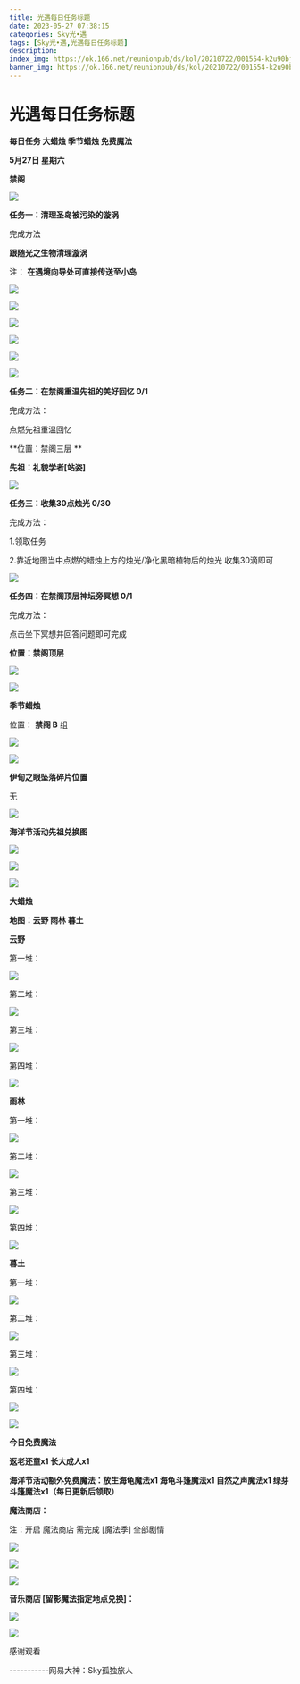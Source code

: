 ```yaml
---
title: 光遇每日任务标题
date: 2023-05-27 07:38:15
categories: Sky光•遇
tags: [Sky光•遇,光遇每日任务标题]
description: 
index_img: https://ok.166.net/reunionpub/ds/kol/20210722/001554-k2u90bj7ay.png?imageView&thumbnail=600x0&type=jpg
banner_img: https://ok.166.net/reunionpub/ds/kol/20210722/001554-k2u90bj7ay.png?imageView&thumbnail=600x0&type=jpg
---
```

# 光遇每日任务标题
**每日任务 大蜡烛 季节蜡烛 免费魔法**

 **5月27日 星期六**

 **禁阁**

![](https://img.166.net/reunionpub/ds/kol/20230527/001034-lcztnrgd2p.jpg)

 **任务一：清理圣岛被污染的漩涡**

完成方法

 **跟随光之生物清理漩涡**

注： **在遇境向导处可直接传送至小岛**

![](https://img.166.net/reunionpub/ds/kol/20230526/234104-a1bpndmw09.jpg)

![](https://img.166.net/reunionpub/ds/kol/20230526/234121-hj4or5g6sm.jpg)

![](https://img.166.net/reunionpub/ds/kol/20230526/234136-jhayvbe84q.jpg)

![](https://img.166.net/reunionpub/ds/kol/20230526/234146-7qaku14lbo.jpg)

![](https://img.166.net/reunionpub/ds/kol/20230526/234156-j2onsg8tyq.jpg)

![](https://img.166.net/reunionpub/ds/kol/20230526/234219-e04j39abcr.jpg)

 **任务二：在禁阁重温先祖的美好回忆 0/1**

完成方法：

点燃先祖重温回忆

 **位置：禁阁三层  **

 **先祖：礼貌学者[站姿]**

![](https://img.166.net/reunionpub/ds/kol/20230527/000129-pnu1q0rgoa.jpeg)

 **任务三：收集30点烛光 0/30**

完成方法：

1.领取任务

2.靠近地图当中点燃的蜡烛上方的烛光/净化黑暗植物后的烛光 收集30滴即可

![](https://img.166.net/reunionpub/ds/kol/20230527/000144-a4w31g5yb8.jpg)

 **任务四：在禁阁顶层神坛旁冥想 0/1**

完成方法：

点击坐下冥想并回答问题即可完成

 **位置：禁阁顶层**

![](https://img.166.net/reunionpub/ds/kol/20230527/000201-8wjr6co7es.jpg)

![](https://img.166.net/reunionpub/ds/kol/20230502/053253-tkp31d0r2j.png)

 **季节蜡烛**

位置： **禁阁 B** 组

![](https://img.166.net/reunionpub/ds/kol/20230526/234316-6wszvotaje.png)

![](https://img.166.net/reunionpub/ds/kol/20230501/003537-boqnslm12s.png)

 **伊甸之眼坠落碎片位置**

无

![](https://img.166.net/reunionpub/ds/kol/20230501/003537-boqnslm12s.png)

 **海洋节活动先祖兑换图**

![](https://img.166.net/reunionpub/ds/kol/20230520/040300-zap2jkovds.jpg)

![](https://img.166.net/reunionpub/ds/kol/20230520/040310-ofs4cbrjhq.jpg)

![](https://img.166.net/reunionpub/ds/kol/20230501/003537-boqnslm12s.png)

 **大蜡烛**

 **地图：云野 雨林 暮土**

 **云野**

第一堆：

![](https://img.166.net/reunionpub/ds/kol/20230526/234510-wrvp1679s8.jpeg)

第二堆：

![](https://img.166.net/reunionpub/ds/kol/20230526/234517-vypum3c1hw.jpeg)

第三堆：

![](https://img.166.net/reunionpub/ds/kol/20230526/234525-sp07k2elz3.jpeg)

第四堆：

![](https://img.166.net/reunionpub/ds/kol/20230526/234532-1lpd08ia4n.jpeg)

 **雨林**

第一堆：

![](https://img.166.net/reunionpub/ds/kol/20230525/224316-8356n4rquz.jpeg)

第二堆：

![](https://img.166.net/reunionpub/ds/kol/20230525/224325-jstwi1azqg.jpeg)

第三堆：

![](https://img.166.net/reunionpub/ds/kol/20230525/224335-103u7w8kid.jpeg)

第四堆：

![](https://img.166.net/reunionpub/ds/kol/20230525/224344-fubharlec3.jpeg)

 **暮土**

第一堆：

![](https://img.166.net/reunionpub/ds/kol/20230526/234657-wyou2rqcas.jpeg)

第二堆：

![](https://img.166.net/reunionpub/ds/kol/20230526/234704-csqb9tfiy2.jpeg)

第三堆：

![](https://img.166.net/reunionpub/ds/kol/20230526/234711-ban5h80v96.jpeg)

第四堆：

![](https://img.166.net/reunionpub/ds/kol/20230526/234718-vrbcdlpqs8.jpeg)

![](https://img.166.net/reunionpub/ds/kol/20221018/100256-wzutnocka0.png)

 **今日免费魔法**

 **返老还童x1 长大成人x1**

 **海洋节活动额外免费魔法：放生海龟魔法x1 海龟斗篷魔法x1 自然之声魔法x1 绿芽斗篷魔法x1（每日更新后领取）**

 **魔法商店：**

注：开启 魔法商店 需完成 [魔法季] 全部剧情

![](https://img.166.net/reunionpub/ds/kol/20221018/100559-oibznvdtus.png)

![](https://img.166.net/reunionpub/ds/kol/20230525/224554-67nssiwkvl.jpeg)

![](https://img.166.net/reunionpub/ds/kol/20230520/024526-niy97hflvp.jpeg)

 **音乐商店 [留影魔法指定地点兑换]：**

![](https://img.166.net/reunionpub/ds/kol/20230526/235146-jcsly8fvri.jpeg)

![](https://img.166.net/reunionpub/ds/kol/20230502/235738-ls601349yq.png)

感谢观看

\-----------网易大神：Sky孤独旅人

